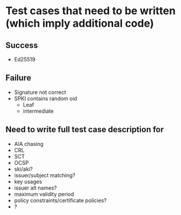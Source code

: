 # Test cases that need to be written (which imply additional code)

## Success

- Ed25519

## Failure

- Signature not correct
- SPKI contains random oid
    - Leaf
    - intermediate

## Need to write full test case description for

- AIA chasing
- CRL
- SCT
- OCSP
- ski/aki?
- issuer/subject matching?
- key usages
- issuer alt names?
- maximum validity period
- policy constraints/certificate policies?
- ?
